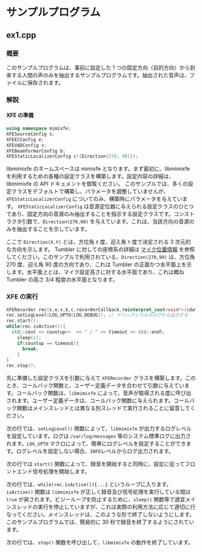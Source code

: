# サンプルプログラム

## ex1.cpp

### 概要

このサンプルプログラムは、事前に設定した 1 つの固定方向（目的方向）から到来する人間の声のみを抽出するサンプルプログラムです。抽出された音声は、ファイルに保存されます。

### 解説

#### XFE の準備

``````````.cpp
using namespace mimixfe;
XFESourceConfig s;
XFEECConfig e;
XFEVADConfig v;
XFEBeamformerConfig b;
XFEStaticLocalizerConfig c({Direction(270, 90)});
``````````

libmimixfe のネームスペースは mimixfe となります。まず最初に、libmimixfe を利用するための各種の設定クラスを構築します。設定内容の詳細は、libmimixfe の API ドキュメントを御覧ください。
このサンプルでは、多くの設定クラスをデフォルトで構築し、パラメータを調整していませんが、`XFEStaticLocalizerConfig` についてのみ、構築時にパラメータを与えています。
`XFEStaticLocalizerConfig` は音源定位器に与えられる設定クラスのひとつであり、固定方向の音源のみ抽出することを指示する設定クラスです。コンストラクタ引数で、`Direction(270,90)` を与えています。これは、当該方向の音源のみを抽出することを示しています。

ここで `Direction(X,Y)` とは、方位角 `X` 度、迎え角 `Y` 度で決定される 3 次元的な方向を示します。 Tumbler に対しての座標系の詳細は [マイク位置情報](https://github.com/FairyDevicesRD/tumbler/tree/master/hardware_api/microphone/microphone_positions) を参照してください。このサンプルで利用されている、`Direction(270,90)` は、方位角 270 度、迎え角 90 度の方向であり、これは Tumbler の正面かつ水平面上を示します。水平面上とは、マイク設定高さに対する水平面であり、これは概ね Tumbler の高さ 3/4 程度の水平面となります。

### XFE の実行

``````````.cpp
XFERecorder rec(s,e,v,b,c,recorderCallback,reinterpret_cast<void*>(&data));
rec.setLogLevel(LOG_UPTO(LOG_DEBUG)); // デバッグレベルのログから出力する
rec.start();
while(rec.isActive()){
  std::cout << countup++  << " / " << timeout << std::endl;
	sleep(1);
	if(countup == timeout){
	  break;
	}
}
rec.stop();
``````````

先に準備した設定クラスを引数に与えて `XFERecorder` クラスを構築します。このとき、コールバック関数と、ユーザー定義データを合わせて引数に与えています。コールバック関数は、`libmimixfe` によって、音声が取得される度に呼び出されます。ユーザー定義データは、コールバック関数に与えられます。コールバック関数はメインスレッドとは異なる別スレッドで実行されることに留意してください。

次の行では、`setLogLevel()` 関数によって、`libmimixfe` が出力するログレベルを設定しています。ログは `/var/log/messages` 等のシステム標準ログに出力されます。`LOG_UPTO` マクロによって、簡単にログレベルを設定することができます。ログレベルを設定しない場合、`INFO`レベルからログ出力されます。

次の行では `start()` 関数によって、録音を開始すると同時に、設定に従ってフロントエンド信号処理を開始します。

次の行では、`while(rec.isActive()){...}` というループに入ります。`isActive()` 関数は `libmimixfe` が正しく録音及び信号処理を実行している間は `true` が戻されます。ビジーループを防止するために、`sleep()` 関数等で適宜メインスレッドの実行を停止していますが、これは実際の利用方法に応じて適切に行なってください。メインスレッドは、このような形で終了しないようにします。このサンプルプログラムでは、簡易的に 30 秒で録音を終了するようにされています。

次の行では、`stop()` 関数を呼び出して、`libmimixfe` の動作を終了しています。






